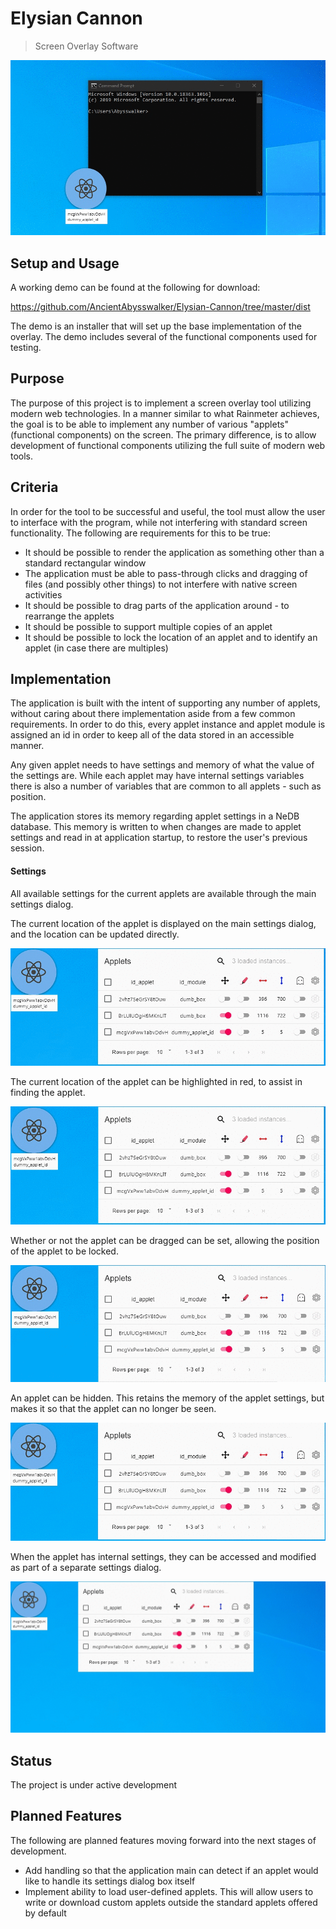 # Elysian Cannon
> Screen Overlay Software

![Example Functionality](https://raw.githubusercontent.com/AncientAbysswalker/Elysian-Cannon/master/md/header.gif)

## Setup and Usage
A working demo can be found at the following for download:

https://github.com/AncientAbysswalker/Elysian-Cannon/tree/master/dist

The demo is an installer that will set up the base implementation of the overlay. The demo includes several of the functional components used for testing.

## Purpose
The purpose of this project is to implement a screen overlay tool utilizing modern web technologies. In a manner similar to what Rainmeter achieves, the goal is to be able to implement any number of various "applets" (functional components) on the screen. The primary difference, is to allow development of functional components utilizing the full suite of modern web tools.

## Criteria

In order for the tool to be successful and useful, the tool must allow the user to interface with the program, while not interfering with standard screen functionality. The following are requirements for this to be true:

* It should be possible to render the application as something other than a standard rectangular window
* The application must be able to pass-through clicks and dragging of files (and possibly other things) to not interfere with native screen activities
* It should be possible to drag parts of the application around - to rearrange the applets
* It should be possible to support multiple copies of an applet
* It should be possible to lock the location of an applet and to identify an applet (in case there are multiples)

## Implementation

The application is built with the intent of supporting any number of applets, without caring about there implementation aside from a few common requirements. In order to do this, every applet instance and applet module is assigned an id in order to keep all of the data stored in an accessible manner.

Any given applet needs to have settings and memory of what the value of the settings are. While each applet may have internal settings variables there is also a number of variables that are common to all applets - such as position.

The application stores its memory regarding applet settings in a NeDB database. This memory is written to when changes are made to applet settings and read in at application startup, to restore the user's previous session.

#### Settings

All available settings for the current applets are available through the main settings dialog.

The current location of the applet is displayed on the main settings dialog, and the location can be updated directly.

![Position Settings](https://raw.githubusercontent.com/AncientAbysswalker/Elysian-Cannon/master/md/position.gif)

The current location of the applet can be highlighted in red, to assist in finding the applet.

![Highlight](https://raw.githubusercontent.com/AncientAbysswalker/Elysian-Cannon/master/md/highlight.gif)

Whether or not the applet can be dragged can be set, allowing the position of the applet to be locked.

![Draggable](https://raw.githubusercontent.com/AncientAbysswalker/Elysian-Cannon/master/md/draggable.gif)

An applet can be hidden. This retains the memory of the applet settings, but makes it so that the applet can no longer be seen.

![Hidden](https://raw.githubusercontent.com/AncientAbysswalker/Elysian-Cannon/master/md/ghost.gif)

When the applet has internal settings, they can be accessed and modified as part of a separate settings dialog.

![Unique Settings](https://raw.githubusercontent.com/AncientAbysswalker/Elysian-Cannon/master/md/unique_settings.gif)

## Status

The project is under active development

## Planned Features

The following are planned features moving forward into the next stages of development.

* Add handling so that the application main can detect if an applet would like to handle its settings dialog box itself
* Implement ability to load user-defined applets. This will allow users to write or download custom applets outside the standard applets offered by default
